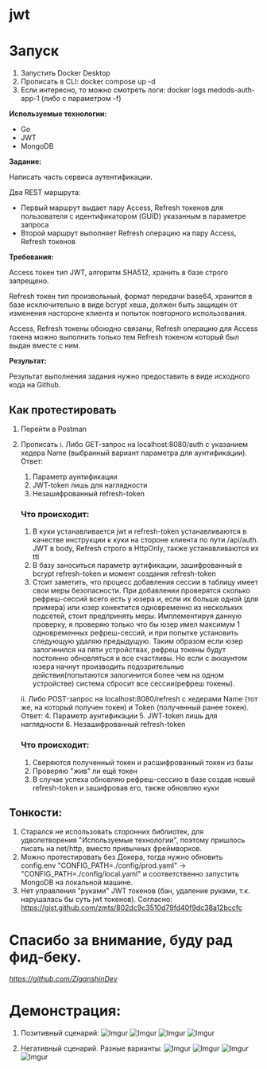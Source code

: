 # jwt

# Запуск 

1. Запустить Docker Desktop
2. Прописать в CLI: docker compose up -d
3. Если интересно, то можно смотреть логи: docker logs medods-auth-app-1 (либо с параметром -f)

**Используемые технологии:**

- Go
- JWT
- MongoDB

**Задание:**

Написать часть сервиса аутентификации.

Два REST маршрута:

- Первый маршрут выдает пару Access, Refresh токенов для пользователя с идентификатором (GUID) указанным в параметре запроса
- Второй маршрут выполняет Refresh операцию на пару Access, Refresh токенов

**Требования:**

Access токен тип JWT, алгоритм SHA512, хранить в базе строго запрещено.

Refresh токен тип произвольный, формат передачи base64, хранится в базе исключительно в виде bcrypt хеша, должен быть защищен от изменения настороне клиента и попыток повторного использования.

Access, Refresh токены обоюдно связаны, Refresh операцию для Access токена можно выполнить только тем Refresh токеном который был выдан вместе с ним.

**Результат:**

Результат выполнения задания нужно предоставить в виде исходного кода на Github.

## Как протестировать

1. Перейти в Postman
2. Прописать 
   i. Либо GET-запрос на localhost:8080/auth с указанием хедера Name (выбранный вариант параметра для аунтификации). Ответ: 
   1. Параметр аунтификации
   2. JWT-token лишь для наглядности
   3. Незашифрованный refresh-token
   
   ### Что происходит: 
   1. В куки устанавливается jwt и refresh-token устанавливаются в качестве инструкции к куки на стороне клиента по пути /api/auth. JWT в body, Refresh строго в HttpOnly, также устанавливаются их ttl
   2. В базу заноситься параметр аутификации, зашифрованный в bcrypt refresh-token и момент создания refresh-token
   3. Стоит заметить, что процесс добавления сессии в таблицу имеет свои меры безопасности. При добавлении проверятся сколько рефреш-сессий всего есть у юзера и, если их больше одной (для примера) или юзер конектится одновременно из нескольких подсетей, стоит предпринять меры. Имплементируя данную проверку, я проверяю только что бы юзер имел максимум 1 одновременных рефреш-сессий, и при попытке установить следующую удаляю предыдущую.
   Таким образом если юзер залогинился на пяти устройствах, рефреш токены будут постоянно обновляться и все счастливы. Но если с аккаунтом юзера начнут производить подозрительные действия(попытаются залогинится более чем на одном устройстве) система сбросит все сессии(рефреш токены).

   ii. Либо POST-запрос на localhost:8080/refresh с хедерами Name (тот же, на который получен токен) и Token (полученный ранее токен). Ответ:
   4. Параметр аунтификации
   5. JWT-token лишь для наглядности
   6. Незашифрованный refresh-token

   ### Что происходит: 
   1. Сверяются полученный токен и расшифрованный токен из базы
   2. Проверяю "жив" ли ещё токен
   3. В случае успеха обновляю рефреш-сессию в базе создав новый refresh-token и зашифровав его, также обновляю куки 

## Тонкости: 

1. Старался не использовать сторонних библиотек, для удволетворения "Используемые технологии", поэтому пришлось писать на net/http, вместо привычных фреймворков.
2. Можно протестировать без Докера, тогда нужно обновить config.env "CONFIG_PATH=./config/prod.yaml" -> "CONFIG_PATH=./config/local.yaml" и соответственно запустить MongoDB на локальной машине.
3. Нет управления "руками" JWT токенов (бан, удаление руками, т.к. нарушалась бы суть jwt токенов). Согласно: https://gist.github.com/zmts/802dc9c3510d79fd40f9dc38a12bccfc

# Спасибо за внимание, буду рад фид-беку. 
*https://github.com/ZiganshinDev* 

# Демонстрация: 

1. Позитивный сценарий:
   ![Imgur](https://i.imgur.com/dmaJxjE.png)
   ![Imgur](https://i.imgur.com/TVvYYDN.png)
   ![Imgur](https://i.imgur.com/LU8AzJK.png)
   ![Imgur](https://i.imgur.com/CkgsIVf.png)

2. Негативный сценарий. Разные варианты:
   ![Imgur](https://i.imgur.com/xZSgTL9.png)
   ![Imgur](https://i.imgur.com/gUf8PZ8.png)
   ![Imgur](https://i.imgur.com/sWuZpfd.png)
   ![Imgur](https://i.imgur.com/PMRTdGB.png)

